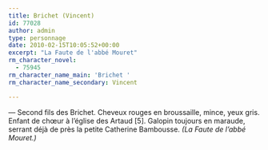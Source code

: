 ```yaml
---
title: Brichet (Vincent)
id: 77028
author: admin
type: personnage
date: 2010-02-15T10:05:52+00:00
excerpt: "La Faute de l'abbé Mouret"
rm_character_novel:
  - 75945
rm_character_name_main: 'Brichet '
rm_character_name_secondary: Vincent

---
```

— Second fils des Brichet. Cheveux rouges en broussaille, mince, yeux gris. Enfant de chœur à l&rsquo;église des Artaud [5]. Galopin toujours en maraude, serrant déjà de près la petite Catherine Bambousse. _(La Faute de l&rsquo;abbé Mouret.)_